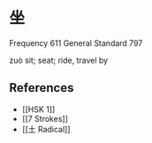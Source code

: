 # 坐
Frequency 611
General Standard 797

zuò
sit; seat; ride, travel by

## References
- [[HSK 1]]
- [[7 Strokes]]
- [[土 Radical]]